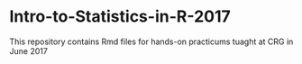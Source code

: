 # Intro-to-Statistics-in-R-2017
This repository contains Rmd files for hands-on practicums tuaght at CRG in June 2017
